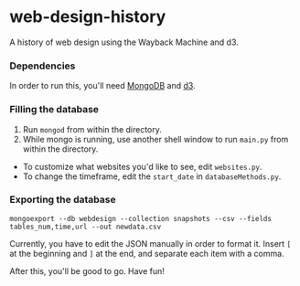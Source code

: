 web-design-history
==================

A history of web design using the Wayback Machine and d3.

### Dependencies
In order to run this, you'll need [MongoDB](http://mongodb.com) and [d3](http://d3js.org).


### Filling the database
1. Run `mongod` from within the directory.
2. While mongo is running, use another shell window to run `main.py` from within the directory.
  * To customize what websites you'd like to see, edit `websites.py`.
  * To change the timeframe, edit the `start_date` in `databaseMethods.py`.

### Exporting the database
```shell
mongoexport --db webdesign --collection snapshots --csv --fields tables_num,time,url --out newdata.csv
```
Currently, you have to edit the JSON manually in order to format it. Insert `[` at the beginning and `]` at the end, and separate each item with a comma.

After this, you'll be good to go. Have fun!
